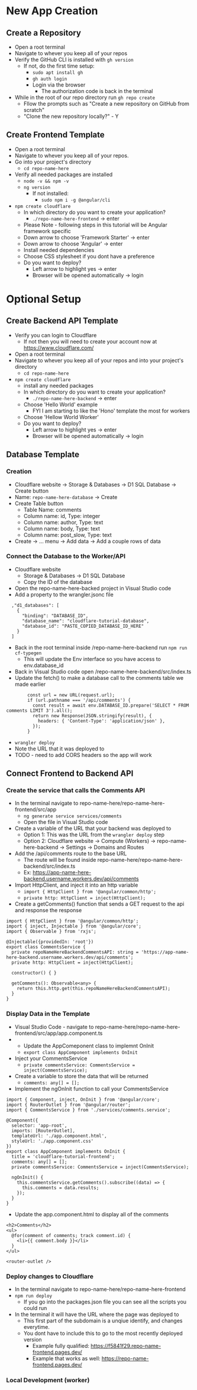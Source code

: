 # New App Creation
## Create a Repository
- Open a root terminal
- Navigate to whever you keep all of your repos
- Verify the GitHub CLI is installed with `gh version`
  - If not, do the first time setup:
    - `sudo apt install gh`
    - `gh auth login`
    - Login via the browser
      - The authorization code is back in the terminal
- While in the root of our repo directory run `gh repo create`
  - Fllow the prompts such as "Create a new repository on GitHub from scratch"
  - "Clone the new repository locally?" - Y
## Create Frontend Template
- Open a root terminal
- Navigate to whever you keep all of your repos.
- Go into your project's directory
  - `cd repo-name-here`
- Verify all needed packages are installed
  - `node -v && npm -v`
  - `ng version`
    - If not installed:
      - `sudo npm i -g @angular/cli`
- `npm create cloudflare`
  - In which directory do you want to create your application?
    - `./repo-name-here-frontend` -> enter
  - Please Note - following steps in this tutorial will be Angular framework specific
  - Down arrow to choose 'Framework Starter' -> enter
  - Down arrow to choose 'Angular' -> enter
  - Install needed dependencies
  - Choose CSS stylesheet if you dont have a preference
  - Do you want to deploy?
    - Left arrow to highlight yes -> enter
    - Browser will be opened automatically -> login


# Optional Setup
## Create Backend API Template
- Verify you can login to Cloudflare
  - If not then you will need to create your account now at https://www.cloudflare.com/
- Open a root terminal
- Navigate to whever you keep all of your repos and into your project's directory
  - `cd repo-name-here`
- `npm create cloudflare`
  - install any needed packages
  - In which directory do you want to create your application?
    - `./repo-name-here-backend` -> enter
  - Choose 'Hello World' example
    - FYI I am starting to like the 'Hono' template the most for workers
  - Choose 'Hellow World Worker'
  - Do you want to deploy?
    - Left arrow to highlight yes -> enter
    - Browser will be opened automatically -> login
## Database Template
### Creation
- Cloudflare website -> Storage & Databases -> D1 SQL Database -> Create button
- Name: `repo-name-here-database` -> Create
- Create Table button
  - Table Name: comments
  - Column name: id, Type: integer
  - Column name: author, Type: text
  - Column name: body, Type: text
  - Column name: post_slow, Type: text
- Create -> ... menu -> Add data -> Add a couple rows of data
### Connect the Database to the Worker/API
- Cloudflare website
  - Storage & Databases -> D1 SQL Database
  - Copy the ID of the database
- Open the repo-name-here-backed project in Visual Studio code
- Add a property to the wrangler.jsonc file
```
  ,"d1_databases": [
    {
      "binding": "DATABASE_ID",
      "database_name": "cloudflare-tutorial-database",
      "database_id": "PASTE_COPIED_DATABASE_ID_HERE"
    }
  ]
```
- Back in the root terminal inside /repo-name-here-backend run `npm run cf-typegen`
  - This will update the Env interface so you have access to env.database_id
- Back in Visual Studio code open /repo-name-here-backend/src/index.ts
- Update the fetch() to make a database call to the comments table we made earlier
```
		const url = new URL(request.url);
		if (url.pathname === '/api/comments') {
		  const result = await env.DATABASE_ID.prepare('SELECT * FROM comments LIMIT 3').all();
		  return new Response(JSON.stringify(result), {
			headers: { 'Content-Type': 'application/json' },
		  });
		}
```
- `wrangler deploy`
- Note the URL that it was deployed to
- TODO - need to add CORS headers so the app will work

## Connect Frontend to Backend API
### Create the service that calls the Comments API
- In the terminal navigate to repo-name-here/repo-name-here-frontend/src/app
  - `ng generate service services/comments`
  - Open the file in Visual Studio code
- Create a variable of the URL that your backend was deployed to
  - Option 1: This was the URL from the `wrangler deploy` step
  - Option 2: Cloudflare website -> Compute (Workers) -> repo-name-here-backend -> Settings -> Domains and Routes
- Add the /api/comments route to the base URL
  - The route will be found inside repo-name-here/repo-name-here-backend/src/index.ts
  - Ex:   https://app-name-here-backend.username.workers.dev/api/comments
- Import HttpClient, and inject it into an http variable
  - `import { HttpClient } from '@angular/common/http';`
  - `private http: HttpClient = inject(HttpClient);`
- Create a getComments() function that sends a GET request to the api and response the response
```
import { HttpClient } from '@angular/common/http';
import { inject, Injectable } from '@angular/core';
import { Observable } from 'rxjs';

@Injectable({providedIn: 'root'})
export class CommentsService {
  private repoNameHereBackendCommentsAPI: string = 'https://app-name-here-backend.username.workers.dev/api/comments';
  private http: HttpClient = inject(HttpClient);

  constructor() { }

  getComments(): Observable<any> {
    return this.http.get(this.repoNameHereBackendCommentsAPI);
  }
}

```
### Display Data in the Template
- Visual Studio Code - navigate to repo-name-here/repo-name-here-frontend/src/app/app.component.ts
- - Update the AppComeponent class to implemnt OnInit
  - `export class AppComponent implements OnInit`
- Inject your CommentsService
  - `private commentsService: CommentsService = inject(CommentsService);`
- Create a variable to store the data that will be returned
  - `comments: any[] = [];`
- Implement the ngOnInit function to call your CommentsService
```
import { Component, inject, OnInit } from '@angular/core';
import { RouterOutlet } from '@angular/router';
import { CommentsService } from './services/comments.service';

@Component({
  selector: 'app-root',
  imports: [RouterOutlet],
  templateUrl: './app.component.html',
  styleUrl: './app.component.css'
})
export class AppComponent implements OnInit {
  title = 'cloudflare-tutorial-frontend';
  comments: any[] = [];
  private commentsService: CommentsService = inject(CommentsService);

  ngOnInit() {
    this.commentsService.getComments().subscribe((data) => {
      this.comments = data.results; 
    });
  }
}
```
- Update the app.component.html to display all of the comments
```
<h2>Comments</h2>
<ul>
  @for(comment of comments; track comment.id) {
    <li>{{ comment.body }}</li>
  }
</ul>

<router-outlet />
```
### Deploy changes to Cloudflare
- In the terminal navigate to repo-name-here/repo-name-here-frontend
- `npm run deploy`
  - If you go into the packages.json file you can see all the scripts you could run
- In the terminal it will have the URL where the page was deployed to
  - This first part of the subdomain is a unqiue identify, and changes everytime.
  - You dont have to include this to go to the most recently deployed version
    - Example fully qualified: https://f5841f29.repo-name-frontend.pages.dev/
    - Example that works as well: https://repo-name-frontend.pages.dev/


### Local Development (worker)
